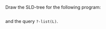 Draw the SLD-tree for the following program:
```{swish} swish:2.3.2_3
```
and the query `?-list(L)`.
